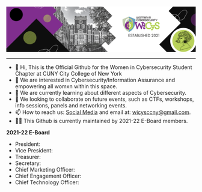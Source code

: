 

![Banner](https://github.com/WiCySCCNY/WiCySCCNY/blob/main/Banner.png)

___________________________________________________________________________



- 👋 Hi, This is the Official Github for the Women in Cybersecurity Student Chapter at CUNY City College of New York
- 👀 We are interested in Cybersecurity/Information Assurance and empowering all womxn within this space.
- 🌱 We are currently learning about different aspects of Cybersecurity.
- 💞️ We looking to collaborate on future events, such as CTFs, workshops, info sessions, panels and networking events. 
- 📫 How to reach us: [Social Media](https://linktr.ee/wicysccny) and email at: wicysccny@gmail.com.
- 👩‍💻 This Github is currently maintained by 2021-22 E-Board members.

**2021-22 E-Board**

- President: 
- Vice President: 
- Treasurer: 
- Secretary:
- Chief Marketing Officer:
- Chief Engagement Officer:
- Chief Technology Officer:

<!---
WiCySCCNY/WiCySCCNY is a ✨ special ✨ repository because its `README.md` (this file) appears on your GitHub profile.
You can click the Preview link to take a look at your changes.
--->
